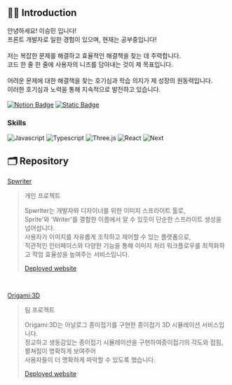 ## 🙌🏼 Introduction

안녕하세요! 이승민 입니다!<br>
프론트 개발자로 일한 경험이 있으며, 현재는 공부중입니다!<br><br>
저는 복잡한 문제를 해결하고 효율적인 해결책을 찾는 데 주력합니다.<br>
코드 한 줄 한 줄에 사용자의 니즈를 담아내는 것이 제 목표입니다.<br><br>
어려운 문제에 대한 해결책을 찾는 호기심과 학습 의지가 제 성장의 원동력입니다.<br>
이러한 호기심과 노력을 통해 지속적으로 발전하고 있습니다.<br>
<br>
[![Notion Badge](https://img.shields.io/badge/Notion-FFC733?style=for-the-badge&logo=Notion&logoColor=black&link=https://zzinlee.notion.site/zzinLee-a2ea10dea2524c739b322993f56cde7d?pvs=4)](https://billowy-phalange-718.notion.site/6f58db313f4b4bc0986a83c7bab1ce48?pvs=4)
[![Static Badge](https://img.shields.io/badge/Gmail-green?style=for-the-badge&logo=gmail&logoColor=%23EA4335)](mailto:seungminlee2222@gmail.com)

### Skills
![Javascript](https://img.shields.io/badge/Javascript-white?style=for-the-badge&logo=Javascript&logoColor=ffd53b) ![Typescript](https://img.shields.io/badge/Typescript-white?style=for-the-badge&logo=Typescript&logoColor=blue) ![Three.js](https://img.shields.io/badge/Three.js-white?&style=for-the-badge&logo=Three.js&logoColor=black) ![React](https://img.shields.io/badge/React-white?style=for-the-badge&logo=React&logoColor=skyblue) ![Next](https://img.shields.io/badge/Next-white?style=for-the-badge&logo=Next.js&logoColor=black)<br>

## 🗂️ Repository

<u>[Spwriter](https://github.com/seungmin2222/spwriter-client)</u> 
> 개인 프로젝트
> 
> Spwriter는 개발자와 디자이너를 위한 이미지 스프라이트 툴로,<br>
> Sprite'와 'Writer'를 결합한 이름에서 알 수 있듯이 단순한 스프라이트 생성을 넘어섭니다.<br>
> 사용자가 이미지를 자유롭게 조작하고 제어할 수 있는 플랫폼으로,<br>
> 직관적인 인터페이스와 다양한 기능을 통해 이미지 처리 워크플로우를 최적화하고 작업 효율성을 높여주는 서비스입니다.
> <p><a href="https://spwriter.seungmin.online">Deployed website</a></p>

<br>

<u>[Origami:3D](https://github.com/Origami-5M/Origami)</u>
> 팀 프로젝트
>
> Origami:3D는 아날로그 종이접기를 구현한 종이접기 3D 시뮬레이션 서비스입니다.<br>
> 정교하고 생동감있는 종이접기 시뮬레이션을 구현하여종이접기의 각도와 접힘, 펼쳐짐이 명확하게 보여주어<br>
> 사용자들이 더 명확하게 파악할 수 있도록 했습니다.
> <p><a href="https://origami3d.online/">Deployed website</a></p>
